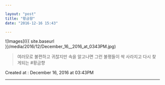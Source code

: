 ```yaml
---

layout: "post"  
title: "황금향"  
date: "2016-12-16 15:43"

---
```


![Images]({{ site.baseurl }}/media/2016/12/December_16__2016_at_0343PM.jpg)

> 여러모로 불편하고 귀찮지만 속을 알고나면 그런 불평들이 싹 사라지고 다시 찾게되는 #황금향

Created at : December 16, 2016 at 03:43PM

---
